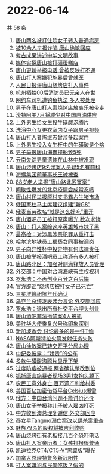 # 2022-06-14

  共 58 条

  <!-- BEGIN -->
  <!-- 最后更新时间 Tue Jun 14 2022 02:41:29 GMT+0800 (China Standard Time) -->
  1. [唐山两名被打住院女子转入普通病房](https://www.toutiao.com/amos_land_page/?category_name=topic_innerflow&event_type=hot_board&log_pb=%7B%22category_name%22%3A%22topic_innerflow%22%2C%22cluster_type%22%3A%222%22%2C%22enter_from%22%3A%22click_category%22%2C%22entrance_hotspot%22%3A%22outside%22%2C%22event_type%22%3A%22hot_board%22%2C%22hot_board_cluster_id%22%3A%227108042722950250530%22%2C%22hot_board_impr_id%22%3A%22202206140008330101310570921F62DA0C%22%2C%22jump_page%22%3A%22hot_board_page%22%2C%22location%22%3A%22news_hot_card%22%2C%22page_location%22%3A%22hot_board_page%22%2C%22rank%22%3A%222%22%2C%22source%22%3A%22trending_tab%22%2C%22style_id%22%3A%2240132%22%2C%22title%22%3A%22%E5%94%90%E5%B1%B1%E4%B8%A4%E5%90%8D%E8%A2%AB%E6%89%93%E4%BD%8F%E9%99%A2%E5%A5%B3%E5%AD%90%E8%BD%AC%E5%85%A5%E6%99%AE%E9%80%9A%E7%97%85%E6%88%BF%22%7D&rank=2&style_id=40132&topic_id=7108042722950250530)
1. [被10余人举报诈骗 唐山徐敏回应](https://www.toutiao.com/amos_land_page/?category_name=topic_innerflow&event_type=hot_board&log_pb=%7B%22category_name%22%3A%22topic_innerflow%22%2C%22cluster_type%22%3A%221%22%2C%22enter_from%22%3A%22click_category%22%2C%22entrance_hotspot%22%3A%22outside%22%2C%22event_type%22%3A%22hot_board%22%2C%22hot_board_cluster_id%22%3A%227106718678053424676%22%2C%22hot_board_impr_id%22%3A%22202206140008330101310570921F62DA0C%22%2C%22jump_page%22%3A%22hot_board_page%22%2C%22location%22%3A%22news_hot_card%22%2C%22page_location%22%3A%22hot_board_page%22%2C%22rank%22%3A%224%22%2C%22source%22%3A%22trending_tab%22%2C%22style_id%22%3A%2240132%22%2C%22title%22%3A%22%E8%A2%AB10%E4%BD%99%E4%BA%BA%E4%B8%BE%E6%8A%A5%E8%AF%88%E9%AA%97+%E5%94%90%E5%B1%B1%E5%BE%90%E6%95%8F%E5%9B%9E%E5%BA%94%22%7D&rank=4&style_id=40132&topic_id=7106718678053424676)
1. [考古成果讲述中华文明故事](https://www.toutiao.com/amos_land_page/?category_name=topic_innerflow&event_type=hot_board&log_pb=%7B%22category_name%22%3A%22topic_innerflow%22%2C%22cluster_type%22%3A%222%22%2C%22enter_from%22%3A%22click_category%22%2C%22entrance_hotspot%22%3A%22outside%22%2C%22event_type%22%3A%22hot_board%22%2C%22hot_board_cluster_id%22%3A%227107991813549457419%22%2C%22hot_board_impr_id%22%3A%22202206140008330101310570921F62DA0C%22%2C%22jump_page%22%3A%22hot_board_page%22%2C%22location%22%3A%22news_hot_card%22%2C%22page_location%22%3A%22hot_board_page%22%2C%22rank%22%3A%223%22%2C%22source%22%3A%22trending_tab%22%2C%22style_id%22%3A%2240132%22%2C%22title%22%3A%22%E8%80%83%E5%8F%A4%E6%88%90%E6%9E%9C%E8%AE%B2%E8%BF%B0%E4%B8%AD%E5%8D%8E%E6%96%87%E6%98%8E%E6%95%85%E4%BA%8B%22%7D&rank=3&style_id=40132&topic_id=7107991813549457419)
1. [媒体实探唐山被打砸蛋糕店](https://www.toutiao.com/amos_land_page/?category_name=topic_innerflow&event_type=hot_board&log_pb=%7B%22category_name%22%3A%22topic_innerflow%22%2C%22cluster_type%22%3A%222%22%2C%22enter_from%22%3A%22click_category%22%2C%22entrance_hotspot%22%3A%22outside%22%2C%22event_type%22%3A%22hot_board%22%2C%22hot_board_cluster_id%22%3A%227108496624493527081%22%2C%22hot_board_impr_id%22%3A%22202206140008330101310570921F62DA0C%22%2C%22jump_page%22%3A%22hot_board_page%22%2C%22location%22%3A%22news_hot_card%22%2C%22page_location%22%3A%22hot_board_page%22%2C%22rank%22%3A%228%22%2C%22source%22%3A%22trending_tab%22%2C%22style_id%22%3A%2240132%22%2C%22title%22%3A%22%E5%AA%92%E4%BD%93%E5%AE%9E%E6%8E%A2%E5%94%90%E5%B1%B1%E8%A2%AB%E6%89%93%E7%A0%B8%E8%9B%8B%E7%B3%95%E5%BA%97%22%7D&rank=8&style_id=40132&topic_id=7108496624493527081)
1. [唐山更新举报电话 曾被反映打不通](https://www.toutiao.com/amos_land_page/?category_name=topic_innerflow&event_type=hot_board&log_pb=%7B%22category_name%22%3A%22topic_innerflow%22%2C%22cluster_type%22%3A%225%22%2C%22enter_from%22%3A%22click_category%22%2C%22entrance_hotspot%22%3A%22outside%22%2C%22event_type%22%3A%22hot_board%22%2C%22hot_board_cluster_id%22%3A%227108697608587054604%22%2C%22hot_board_impr_id%22%3A%22202206140008330101310570921F62DA0C%22%2C%22jump_page%22%3A%22hot_board_page%22%2C%22location%22%3A%22news_hot_card%22%2C%22page_location%22%3A%22hot_board_page%22%2C%22rank%22%3A%221%22%2C%22source%22%3A%22trending_tab%22%2C%22style_id%22%3A%2240132%22%2C%22title%22%3A%22%E5%94%90%E5%B1%B1%E6%9B%B4%E6%96%B0%E4%B8%BE%E6%8A%A5%E7%94%B5%E8%AF%9D+%E6%9B%BE%E8%A2%AB%E5%8F%8D%E6%98%A0%E6%89%93%E4%B8%8D%E9%80%9A%22%7D&rank=1&style_id=40132&topic_id=7108697608587054604)
1. [唐山打人案嫌犯施暴后曾就医](https://www.toutiao.com/amos_land_page/?category_name=topic_innerflow&event_type=hot_board&log_pb=%7B%22category_name%22%3A%22topic_innerflow%22%2C%22cluster_type%22%3A%222%22%2C%22enter_from%22%3A%22click_category%22%2C%22entrance_hotspot%22%3A%22outside%22%2C%22event_type%22%3A%22hot_board%22%2C%22hot_board_cluster_id%22%3A%227108730104418664456%22%2C%22hot_board_impr_id%22%3A%22202206140008330101310570921F62DA0C%22%2C%22jump_page%22%3A%22hot_board_page%22%2C%22location%22%3A%22news_hot_card%22%2C%22page_location%22%3A%22hot_board_page%22%2C%22rank%22%3A%226%22%2C%22source%22%3A%22trending_tab%22%2C%22style_id%22%3A%2240132%22%2C%22title%22%3A%22%E5%94%90%E5%B1%B1%E6%89%93%E4%BA%BA%E6%A1%88%E5%AB%8C%E7%8A%AF%E6%96%BD%E6%9A%B4%E5%90%8E%E6%9B%BE%E5%B0%B1%E5%8C%BB%22%7D&rank=6&style_id=40132&topic_id=7108730104418664456)
1. [人民日报评唐山烧烤店打人事件](https://www.toutiao.com/amos_land_page/?category_name=topic_innerflow&event_type=hot_board&log_pb=%7B%22category_name%22%3A%22topic_innerflow%22%2C%22cluster_type%22%3A%229%22%2C%22enter_from%22%3A%22click_category%22%2C%22entrance_hotspot%22%3A%22outside%22%2C%22event_type%22%3A%22hot_board%22%2C%22hot_board_cluster_id%22%3A%227108498086380437507%22%2C%22hot_board_impr_id%22%3A%22202206140008330101310570921F62DA0C%22%2C%22jump_page%22%3A%22hot_board_page%22%2C%22location%22%3A%22news_hot_card%22%2C%22page_location%22%3A%22hot_board_page%22%2C%22rank%22%3A%2232%22%2C%22source%22%3A%22trending_tab%22%2C%22style_id%22%3A%2240132%22%2C%22title%22%3A%22%E4%BA%BA%E6%B0%91%E6%97%A5%E6%8A%A5%E8%AF%84%E5%94%90%E5%B1%B1%E7%83%A7%E7%83%A4%E5%BA%97%E6%89%93%E4%BA%BA%E4%BA%8B%E4%BB%B6%22%7D&rank=32&style_id=40132&topic_id=7108498086380437507)
1. [杭州牺牲00后消防员已无亲人在世](https://www.toutiao.com/amos_land_page/?category_name=topic_innerflow&event_type=hot_board&log_pb=%7B%22category_name%22%3A%22topic_innerflow%22%2C%22cluster_type%22%3A%221%22%2C%22enter_from%22%3A%22click_category%22%2C%22entrance_hotspot%22%3A%22outside%22%2C%22event_type%22%3A%22hot_board%22%2C%22hot_board_cluster_id%22%3A%227108515216828137476%22%2C%22hot_board_impr_id%22%3A%22202206140008330101310570921F62DA0C%22%2C%22jump_page%22%3A%22hot_board_page%22%2C%22location%22%3A%22news_hot_card%22%2C%22page_location%22%3A%22hot_board_page%22%2C%22rank%22%3A%229%22%2C%22source%22%3A%22trending_tab%22%2C%22style_id%22%3A%2240132%22%2C%22title%22%3A%22%E6%9D%AD%E5%B7%9E%E7%89%BA%E7%89%B200%E5%90%8E%E6%B6%88%E9%98%B2%E5%91%98%E5%B7%B2%E6%97%A0%E4%BA%B2%E4%BA%BA%E5%9C%A8%E4%B8%96%22%7D&rank=9&style_id=40132&topic_id=7108515216828137476)
1. [网约车司机遭钓鱼执法 多人被处理](https://www.toutiao.com/amos_land_page/?category_name=topic_innerflow&event_type=hot_board&log_pb=%7B%22category_name%22%3A%22topic_innerflow%22%2C%22cluster_type%22%3A%225%22%2C%22enter_from%22%3A%22click_category%22%2C%22entrance_hotspot%22%3A%22outside%22%2C%22event_type%22%3A%22hot_board%22%2C%22hot_board_cluster_id%22%3A%227108656001808600614%22%2C%22hot_board_impr_id%22%3A%22202206140008330101310570921F62DA0C%22%2C%22jump_page%22%3A%22hot_board_page%22%2C%22location%22%3A%22news_hot_card%22%2C%22page_location%22%3A%22hot_board_page%22%2C%22rank%22%3A%227%22%2C%22source%22%3A%22trending_tab%22%2C%22style_id%22%3A%2240132%22%2C%22title%22%3A%22%E7%BD%91%E7%BA%A6%E8%BD%A6%E5%8F%B8%E6%9C%BA%E9%81%AD%E9%92%93%E9%B1%BC%E6%89%A7%E6%B3%95+%E5%A4%9A%E4%BA%BA%E8%A2%AB%E5%A4%84%E7%90%86%22%7D&rank=7&style_id=40132&topic_id=7108656001808600614)
1. [男子在唐山打人案烧烤店放哀乐被带走](https://www.toutiao.com/amos_land_page/?category_name=topic_innerflow&event_type=hot_board&log_pb=%7B%22category_name%22%3A%22topic_innerflow%22%2C%22cluster_type%22%3A%222%22%2C%22enter_from%22%3A%22click_category%22%2C%22entrance_hotspot%22%3A%22outside%22%2C%22event_type%22%3A%22hot_board%22%2C%22hot_board_cluster_id%22%3A%227107642474973102117%22%2C%22hot_board_impr_id%22%3A%22202206140008330101310570921F62DA0C%22%2C%22jump_page%22%3A%22hot_board_page%22%2C%22location%22%3A%22news_hot_card%22%2C%22page_location%22%3A%22hot_board_page%22%2C%22rank%22%3A%2246%22%2C%22source%22%3A%22trending_tab%22%2C%22style_id%22%3A%2240132%22%2C%22title%22%3A%22%E7%94%B7%E5%AD%90%E5%9C%A8%E5%94%90%E5%B1%B1%E6%89%93%E4%BA%BA%E6%A1%88%E7%83%A7%E7%83%A4%E5%BA%97%E6%94%BE%E5%93%80%E4%B9%90%E8%A2%AB%E5%B8%A6%E8%B5%B0%22%7D&rank=46&style_id=40132&topic_id=7107642474973102117)
1. [沙特阿美7月将减少对中国原油供应](https://www.toutiao.com/amos_land_page/?category_name=topic_innerflow&event_type=hot_board&log_pb=%7B%22category_name%22%3A%22topic_innerflow%22%2C%22cluster_type%22%3A%223%22%2C%22enter_from%22%3A%22click_category%22%2C%22entrance_hotspot%22%3A%22outside%22%2C%22event_type%22%3A%22hot_board%22%2C%22hot_board_cluster_id%22%3A%227108217741592494120%22%2C%22hot_board_impr_id%22%3A%22202206140008330101310570921F62DA0C%22%2C%22jump_page%22%3A%22hot_board_page%22%2C%22location%22%3A%22news_hot_card%22%2C%22page_location%22%3A%22hot_board_page%22%2C%22rank%22%3A%2212%22%2C%22source%22%3A%22trending_tab%22%2C%22style_id%22%3A%2240132%22%2C%22title%22%3A%22%E6%B2%99%E7%89%B9%E9%98%BF%E7%BE%8E7%E6%9C%88%E5%B0%86%E5%87%8F%E5%B0%91%E5%AF%B9%E4%B8%AD%E5%9B%BD%E5%8E%9F%E6%B2%B9%E4%BE%9B%E5%BA%94%22%7D&rank=12&style_id=40132&topic_id=7108217741592494120)
1. [上外男生给女生投牛磺酸泡腾片](https://www.toutiao.com/amos_land_page/?category_name=topic_innerflow&event_type=hot_board&log_pb=%7B%22category_name%22%3A%22topic_innerflow%22%2C%22cluster_type%22%3A%222%22%2C%22enter_from%22%3A%22click_category%22%2C%22entrance_hotspot%22%3A%22outside%22%2C%22event_type%22%3A%22hot_board%22%2C%22hot_board_cluster_id%22%3A%227108380070561087488%22%2C%22hot_board_impr_id%22%3A%22202206140008330101310570921F62DA0C%22%2C%22jump_page%22%3A%22hot_board_page%22%2C%22location%22%3A%22news_hot_card%22%2C%22page_location%22%3A%22hot_board_page%22%2C%22rank%22%3A%225%22%2C%22source%22%3A%22trending_tab%22%2C%22style_id%22%3A%2240132%22%2C%22title%22%3A%22%E4%B8%8A%E5%A4%96%E7%94%B7%E7%94%9F%E7%BB%99%E5%A5%B3%E7%94%9F%E6%8A%95%E7%89%9B%E7%A3%BA%E9%85%B8%E6%B3%A1%E8%85%BE%E7%89%87%22%7D&rank=5&style_id=40132&topic_id=7108380070561087488)
1. [洗浴中心女更衣室内女子跟男子视频](https://www.toutiao.com/amos_land_page/?category_name=topic_innerflow&event_type=hot_board&log_pb=%7B%22category_name%22%3A%22topic_innerflow%22%2C%22cluster_type%22%3A%220%22%2C%22enter_from%22%3A%22click_category%22%2C%22entrance_hotspot%22%3A%22outside%22%2C%22event_type%22%3A%22hot_board%22%2C%22hot_board_cluster_id%22%3A%227108577436626845700%22%2C%22hot_board_impr_id%22%3A%22202206140008330101310570921F62DA0C%22%2C%22jump_page%22%3A%22hot_board_page%22%2C%22location%22%3A%22news_hot_card%22%2C%22page_location%22%3A%22hot_board_page%22%2C%22rank%22%3A%2219%22%2C%22source%22%3A%22trending_tab%22%2C%22style_id%22%3A%2240132%22%2C%22title%22%3A%22%E6%B4%97%E6%B5%B4%E4%B8%AD%E5%BF%83%E5%A5%B3%E6%9B%B4%E8%A1%A3%E5%AE%A4%E5%86%85%E5%A5%B3%E5%AD%90%E8%B7%9F%E7%94%B7%E5%AD%90%E8%A7%86%E9%A2%91%22%7D&rank=19&style_id=40132&topic_id=7108577436626845700)
1. [唐山打人者陈继志曾涉多起案件](https://www.toutiao.com/amos_land_page/?category_name=topic_innerflow&event_type=hot_board&log_pb=%7B%22category_name%22%3A%22topic_innerflow%22%2C%22cluster_type%22%3A%222%22%2C%22enter_from%22%3A%22click_category%22%2C%22entrance_hotspot%22%3A%22outside%22%2C%22event_type%22%3A%22hot_board%22%2C%22hot_board_cluster_id%22%3A%227108590250179428356%22%2C%22hot_board_impr_id%22%3A%22202206140008330101310570921F62DA0C%22%2C%22jump_page%22%3A%22hot_board_page%22%2C%22location%22%3A%22news_hot_card%22%2C%22page_location%22%3A%22hot_board_page%22%2C%22rank%22%3A%2214%22%2C%22source%22%3A%22trending_tab%22%2C%22style_id%22%3A%2240132%22%2C%22title%22%3A%22%E5%94%90%E5%B1%B1%E6%89%93%E4%BA%BA%E8%80%85%E9%99%88%E7%BB%A7%E5%BF%97%E6%9B%BE%E6%B6%89%E5%A4%9A%E8%B5%B7%E6%A1%88%E4%BB%B6%22%7D&rank=14&style_id=40132&topic_id=7108590250179428356)
1. [上外男生投入女生杯中的牛磺酸是个啥](https://www.toutiao.com/amos_land_page/?category_name=topic_innerflow&event_type=hot_board&log_pb=%7B%22category_name%22%3A%22topic_innerflow%22%2C%22cluster_type%22%3A%221%22%2C%22enter_from%22%3A%22click_category%22%2C%22entrance_hotspot%22%3A%22outside%22%2C%22event_type%22%3A%22hot_board%22%2C%22hot_board_cluster_id%22%3A%227108529427830538279%22%2C%22hot_board_impr_id%22%3A%22202206140008330101310570921F62DA0C%22%2C%22jump_page%22%3A%22hot_board_page%22%2C%22location%22%3A%22news_hot_card%22%2C%22page_location%22%3A%22hot_board_page%22%2C%22rank%22%3A%2213%22%2C%22source%22%3A%22trending_tab%22%2C%22style_id%22%3A%2240132%22%2C%22title%22%3A%22%E4%B8%8A%E5%A4%96%E7%94%B7%E7%94%9F%E6%8A%95%E5%85%A5%E5%A5%B3%E7%94%9F%E6%9D%AF%E4%B8%AD%E7%9A%84%E7%89%9B%E7%A3%BA%E9%85%B8%E6%98%AF%E4%B8%AA%E5%95%A5%22%7D&rank=13&style_id=40132&topic_id=7108529427830538279)
1. [男子举报唐山海霸撞船致5死](https://www.toutiao.com/amos_land_page/?category_name=topic_innerflow&event_type=hot_board&log_pb=%7B%22category_name%22%3A%22topic_innerflow%22%2C%22cluster_type%22%3A%225%22%2C%22enter_from%22%3A%22click_category%22%2C%22entrance_hotspot%22%3A%22outside%22%2C%22event_type%22%3A%22hot_board%22%2C%22hot_board_cluster_id%22%3A%227108702098140696094%22%2C%22hot_board_impr_id%22%3A%22202206140008330101310570921F62DA0C%22%2C%22jump_page%22%3A%22hot_board_page%22%2C%22location%22%3A%22news_hot_card%22%2C%22page_location%22%3A%22hot_board_page%22%2C%22rank%22%3A%2216%22%2C%22source%22%3A%22trending_tab%22%2C%22style_id%22%3A%2240132%22%2C%22title%22%3A%22%E7%94%B7%E5%AD%90%E4%B8%BE%E6%8A%A5%E5%94%90%E5%B1%B1%E6%B5%B7%E9%9C%B8%E6%92%9E%E8%88%B9%E8%87%B45%E6%AD%BB%22%7D&rank=16&style_id=40132&topic_id=7108702098140696094)
1. [云南失踪男童遗体在山林中被发现](https://www.toutiao.com/amos_land_page/?category_name=topic_innerflow&event_type=hot_board&log_pb=%7B%22category_name%22%3A%22topic_innerflow%22%2C%22cluster_type%22%3A%225%22%2C%22enter_from%22%3A%22click_category%22%2C%22entrance_hotspot%22%3A%22outside%22%2C%22event_type%22%3A%22hot_board%22%2C%22hot_board_cluster_id%22%3A%227108631470536658439%22%2C%22hot_board_impr_id%22%3A%22202206140008330101310570921F62DA0C%22%2C%22jump_page%22%3A%22hot_board_page%22%2C%22location%22%3A%22news_hot_card%22%2C%22page_location%22%3A%22hot_board_page%22%2C%22rank%22%3A%2211%22%2C%22source%22%3A%22trending_tab%22%2C%22style_id%22%3A%2240132%22%2C%22title%22%3A%22%E4%BA%91%E5%8D%97%E5%A4%B1%E8%B8%AA%E7%94%B7%E7%AB%A5%E9%81%97%E4%BD%93%E5%9C%A8%E5%B1%B1%E6%9E%97%E4%B8%AD%E8%A2%AB%E5%8F%91%E7%8E%B0%22%7D&rank=11&style_id=40132&topic_id=7108631470536658439)
1. [唐山烧烤店9名涉案人员疑5名有前科](https://www.toutiao.com/amos_land_page/?category_name=topic_innerflow&event_type=hot_board&log_pb=%7B%22category_name%22%3A%22topic_innerflow%22%2C%22cluster_type%22%3A%229%22%2C%22enter_from%22%3A%22click_category%22%2C%22entrance_hotspot%22%3A%22outside%22%2C%22event_type%22%3A%22hot_board%22%2C%22hot_board_cluster_id%22%3A%227107939138900328480%22%2C%22hot_board_impr_id%22%3A%2220220614005022010150107212118CFFED%22%2C%22jump_page%22%3A%22hot_board_page%22%2C%22location%22%3A%22news_hot_card%22%2C%22page_location%22%3A%22hot_board_page%22%2C%22rank%22%3A%2222%22%2C%22source%22%3A%22trending_tab%22%2C%22style_id%22%3A%2240132%22%2C%22title%22%3A%22%E5%94%90%E5%B1%B1%E7%83%A7%E7%83%A4%E5%BA%979%E5%90%8D%E6%B6%89%E6%A1%88%E4%BA%BA%E5%91%98%E7%96%915%E5%90%8D%E6%9C%89%E5%89%8D%E7%A7%91%22%7D&rank=22&style_id=40132&topic_id=7107939138900328480)
1. [海螺集团前董事长王诚被查](https://www.toutiao.com/amos_land_page/?category_name=topic_innerflow&event_type=hot_board&log_pb=%7B%22category_name%22%3A%22topic_innerflow%22%2C%22cluster_type%22%3A%226%22%2C%22enter_from%22%3A%22click_category%22%2C%22entrance_hotspot%22%3A%22outside%22%2C%22event_type%22%3A%22hot_board%22%2C%22hot_board_cluster_id%22%3A%227108630876371550220%22%2C%22hot_board_impr_id%22%3A%22202206140008330101310570921F62DA0C%22%2C%22jump_page%22%3A%22hot_board_page%22%2C%22location%22%3A%22news_hot_card%22%2C%22page_location%22%3A%22hot_board_page%22%2C%22rank%22%3A%2217%22%2C%22source%22%3A%22trending_tab%22%2C%22style_id%22%3A%2240132%22%2C%22title%22%3A%22%E6%B5%B7%E8%9E%BA%E9%9B%86%E5%9B%A2%E5%89%8D%E8%91%A3%E4%BA%8B%E9%95%BF%E7%8E%8B%E8%AF%9A%E8%A2%AB%E6%9F%A5%22%7D&rank=17&style_id=40132&topic_id=7108630876371550220)
1. [88岁老人举报“唐山路北区冤案”](https://www.toutiao.com/amos_land_page/?category_name=topic_innerflow&event_type=hot_board&log_pb=%7B%22category_name%22%3A%22topic_innerflow%22%2C%22cluster_type%22%3A%220%22%2C%22enter_from%22%3A%22click_category%22%2C%22entrance_hotspot%22%3A%22outside%22%2C%22event_type%22%3A%22hot_board%22%2C%22hot_board_cluster_id%22%3A%227108336611938533380%22%2C%22hot_board_impr_id%22%3A%22202206140008330101310570921F62DA0C%22%2C%22jump_page%22%3A%22hot_board_page%22%2C%22location%22%3A%22news_hot_card%22%2C%22page_location%22%3A%22hot_board_page%22%2C%22rank%22%3A%2224%22%2C%22source%22%3A%22trending_tab%22%2C%22style_id%22%3A%2240132%22%2C%22title%22%3A%2288%E5%B2%81%E8%80%81%E4%BA%BA%E4%B8%BE%E6%8A%A5%E2%80%9C%E5%94%90%E5%B1%B1%E8%B7%AF%E5%8C%97%E5%8C%BA%E5%86%A4%E6%A1%88%E2%80%9D%22%7D&rank=24&style_id=40132&topic_id=7108336611938533380)
1. [间歇性爆发的北京疫情会成常态吗](https://www.toutiao.com/amos_land_page/?category_name=topic_innerflow&event_type=hot_board&log_pb=%7B%22category_name%22%3A%22topic_innerflow%22%2C%22cluster_type%22%3A%221%22%2C%22enter_from%22%3A%22click_category%22%2C%22entrance_hotspot%22%3A%22outside%22%2C%22event_type%22%3A%22hot_board%22%2C%22hot_board_cluster_id%22%3A%227107902773370290214%22%2C%22hot_board_impr_id%22%3A%22202206140008330101310570921F62DA0C%22%2C%22jump_page%22%3A%22hot_board_page%22%2C%22location%22%3A%22news_hot_card%22%2C%22page_location%22%3A%22hot_board_page%22%2C%22rank%22%3A%2220%22%2C%22source%22%3A%22trending_tab%22%2C%22style_id%22%3A%2240132%22%2C%22title%22%3A%22%E9%97%B4%E6%AD%87%E6%80%A7%E7%88%86%E5%8F%91%E7%9A%84%E5%8C%97%E4%BA%AC%E7%96%AB%E6%83%85%E4%BC%9A%E6%88%90%E5%B8%B8%E6%80%81%E5%90%97%22%7D&rank=20&style_id=40132&topic_id=7107902773370290214)
1. [唐山村民举报原村支书霸占生猪市场](https://www.toutiao.com/amos_land_page/?category_name=topic_innerflow&event_type=hot_board&log_pb=%7B%22category_name%22%3A%22topic_innerflow%22%2C%22cluster_type%22%3A%221%22%2C%22enter_from%22%3A%22click_category%22%2C%22entrance_hotspot%22%3A%22outside%22%2C%22event_type%22%3A%22hot_board%22%2C%22hot_board_cluster_id%22%3A%227106734722696400392%22%2C%22hot_board_impr_id%22%3A%22202206140008330101310570921F62DA0C%22%2C%22jump_page%22%3A%22hot_board_page%22%2C%22location%22%3A%22news_hot_card%22%2C%22page_location%22%3A%22hot_board_page%22%2C%22rank%22%3A%2222%22%2C%22source%22%3A%22trending_tab%22%2C%22style_id%22%3A%2240132%22%2C%22title%22%3A%22%E5%94%90%E5%B1%B1%E6%9D%91%E6%B0%91%E4%B8%BE%E6%8A%A5%E5%8E%9F%E6%9D%91%E6%94%AF%E4%B9%A6%E9%9C%B8%E5%8D%A0%E7%94%9F%E7%8C%AA%E5%B8%82%E5%9C%BA%22%7D&rank=22&style_id=40132&topic_id=7106734722696400392)
1. [俄国家杜马主席建议组建“新G8”](https://www.toutiao.com/amos_land_page/?category_name=topic_innerflow&event_type=hot_board&log_pb=%7B%22category_name%22%3A%22topic_innerflow%22%2C%22cluster_type%22%3A%228%22%2C%22enter_from%22%3A%22click_category%22%2C%22entrance_hotspot%22%3A%22outside%22%2C%22event_type%22%3A%22hot_board%22%2C%22hot_board_cluster_id%22%3A%227107950714487308303%22%2C%22hot_board_impr_id%22%3A%22202206140008330101310570921F62DA0C%22%2C%22jump_page%22%3A%22hot_board_page%22%2C%22location%22%3A%22news_hot_card%22%2C%22page_location%22%3A%22hot_board_page%22%2C%22rank%22%3A%2221%22%2C%22source%22%3A%22trending_tab%22%2C%22style_id%22%3A%2240132%22%2C%22title%22%3A%22%E4%BF%84%E5%9B%BD%E5%AE%B6%E6%9D%9C%E9%A9%AC%E4%B8%BB%E5%B8%AD%E5%BB%BA%E8%AE%AE%E7%BB%84%E5%BB%BA%E2%80%9C%E6%96%B0G8%E2%80%9D%22%7D&rank=21&style_id=40132&topic_id=7107950714487308303)
1. [俄麦当劳改名“就是这么好吃”重开](https://www.toutiao.com/amos_land_page/?category_name=topic_innerflow&event_type=hot_board&log_pb=%7B%22category_name%22%3A%22topic_innerflow%22%2C%22cluster_type%22%3A%221%22%2C%22enter_from%22%3A%22click_category%22%2C%22entrance_hotspot%22%3A%22outside%22%2C%22event_type%22%3A%22hot_board%22%2C%22hot_board_cluster_id%22%3A%227107971457665204259%22%2C%22hot_board_impr_id%22%3A%22202206140008330101310570921F62DA0C%22%2C%22jump_page%22%3A%22hot_board_page%22%2C%22location%22%3A%22news_hot_card%22%2C%22page_location%22%3A%22hot_board_page%22%2C%22rank%22%3A%2231%22%2C%22source%22%3A%22trending_tab%22%2C%22style_id%22%3A%2240132%22%2C%22title%22%3A%22%E4%BF%84%E9%BA%A6%E5%BD%93%E5%8A%B3%E6%94%B9%E5%90%8D%E2%80%9C%E5%B0%B1%E6%98%AF%E8%BF%99%E4%B9%88%E5%A5%BD%E5%90%83%E2%80%9D%E9%87%8D%E5%BC%80%22%7D&rank=31&style_id=40132&topic_id=7107971457665204259)
1. [唐山酒吧员工被打原声曝光 数次求饶](https://www.toutiao.com/amos_land_page/?category_name=topic_innerflow&event_type=hot_board&log_pb=%7B%22category_name%22%3A%22topic_innerflow%22%2C%22cluster_type%22%3A%225%22%2C%22enter_from%22%3A%22click_category%22%2C%22entrance_hotspot%22%3A%22outside%22%2C%22event_type%22%3A%22hot_board%22%2C%22hot_board_cluster_id%22%3A%227108650718478732808%22%2C%22hot_board_impr_id%22%3A%22202206140008330101310570921F62DA0C%22%2C%22jump_page%22%3A%22hot_board_page%22%2C%22location%22%3A%22news_hot_card%22%2C%22page_location%22%3A%22hot_board_page%22%2C%22rank%22%3A%2229%22%2C%22source%22%3A%22trending_tab%22%2C%22style_id%22%3A%2240132%22%2C%22title%22%3A%22%E5%94%90%E5%B1%B1%E9%85%92%E5%90%A7%E5%91%98%E5%B7%A5%E8%A2%AB%E6%89%93%E5%8E%9F%E5%A3%B0%E6%9B%9D%E5%85%89+%E6%95%B0%E6%AC%A1%E6%B1%82%E9%A5%B6%22%7D&rank=29&style_id=40132&topic_id=7108650718478732808)
1. [唐山：打人案给这座英雄城市抹了黑](https://www.toutiao.com/amos_land_page/?category_name=topic_innerflow&event_type=hot_board&log_pb=%7B%22category_name%22%3A%22topic_innerflow%22%2C%22cluster_type%22%3A%229%22%2C%22enter_from%22%3A%22click_category%22%2C%22entrance_hotspot%22%3A%22outside%22%2C%22event_type%22%3A%22hot_board%22%2C%22hot_board_cluster_id%22%3A%227108380663375462400%22%2C%22hot_board_impr_id%22%3A%22202206140008330101310570921F62DA0C%22%2C%22jump_page%22%3A%22hot_board_page%22%2C%22location%22%3A%22news_hot_card%22%2C%22page_location%22%3A%22hot_board_page%22%2C%22rank%22%3A%2238%22%2C%22source%22%3A%22trending_tab%22%2C%22style_id%22%3A%2240132%22%2C%22title%22%3A%22%E5%94%90%E5%B1%B1%EF%BC%9A%E6%89%93%E4%BA%BA%E6%A1%88%E7%BB%99%E8%BF%99%E5%BA%A7%E8%8B%B1%E9%9B%84%E5%9F%8E%E5%B8%82%E6%8A%B9%E4%BA%86%E9%BB%91%22%7D&rank=38&style_id=40132&topic_id=7108380663375462400)
1. [最高检：对涉黑涉恶犯罪从重打击](https://www.toutiao.com/amos_land_page/?category_name=topic_innerflow&event_type=hot_board&log_pb=%7B%22category_name%22%3A%22topic_innerflow%22%2C%22cluster_type%22%3A%229%22%2C%22enter_from%22%3A%22click_category%22%2C%22entrance_hotspot%22%3A%22outside%22%2C%22event_type%22%3A%22hot_board%22%2C%22hot_board_cluster_id%22%3A%227108681431081353253%22%2C%22hot_board_impr_id%22%3A%22202206140008330101310570921F62DA0C%22%2C%22jump_page%22%3A%22hot_board_page%22%2C%22location%22%3A%22news_hot_card%22%2C%22page_location%22%3A%22hot_board_page%22%2C%22rank%22%3A%2215%22%2C%22source%22%3A%22trending_tab%22%2C%22style_id%22%3A%2240132%22%2C%22title%22%3A%22%E6%9C%80%E9%AB%98%E6%A3%80%EF%BC%9A%E5%AF%B9%E6%B6%89%E9%BB%91%E6%B6%89%E6%81%B6%E7%8A%AF%E7%BD%AA%E4%BB%8E%E9%87%8D%E6%89%93%E5%87%BB%22%7D&rank=15&style_id=40132&topic_id=7108681431081353253)
1. [哈尔滨地铁员工猥亵女同事被调岗](https://www.toutiao.com/amos_land_page/?category_name=topic_innerflow&event_type=hot_board&log_pb=%7B%22category_name%22%3A%22topic_innerflow%22%2C%22cluster_type%22%3A%229%22%2C%22enter_from%22%3A%22click_category%22%2C%22entrance_hotspot%22%3A%22outside%22%2C%22event_type%22%3A%22hot_board%22%2C%22hot_board_cluster_id%22%3A%227108657137781473321%22%2C%22hot_board_impr_id%22%3A%22202206140008330101310570921F62DA0C%22%2C%22jump_page%22%3A%22hot_board_page%22%2C%22location%22%3A%22news_hot_card%22%2C%22page_location%22%3A%22hot_board_page%22%2C%22rank%22%3A%2243%22%2C%22source%22%3A%22trending_tab%22%2C%22style_id%22%3A%2240132%22%2C%22title%22%3A%22%E5%93%88%E5%B0%94%E6%BB%A8%E5%9C%B0%E9%93%81%E5%91%98%E5%B7%A5%E7%8C%A5%E4%BA%B5%E5%A5%B3%E5%90%8C%E4%BA%8B%E8%A2%AB%E8%B0%83%E5%B2%97%22%7D&rank=43&style_id=40132&topic_id=7108657137781473321)
1. [男子向异性杯中投异物有何法律责任](https://www.toutiao.com/amos_land_page/?category_name=topic_innerflow&event_type=hot_board&log_pb=%7B%22category_name%22%3A%22topic_innerflow%22%2C%22cluster_type%22%3A%221%22%2C%22enter_from%22%3A%22click_category%22%2C%22entrance_hotspot%22%3A%22outside%22%2C%22event_type%22%3A%22hot_board%22%2C%22hot_board_cluster_id%22%3A%227108387217722048546%22%2C%22hot_board_impr_id%22%3A%22202206140008330101310570921F62DA0C%22%2C%22jump_page%22%3A%22hot_board_page%22%2C%22location%22%3A%22news_hot_card%22%2C%22page_location%22%3A%22hot_board_page%22%2C%22rank%22%3A%2240%22%2C%22source%22%3A%22trending_tab%22%2C%22style_id%22%3A%2240132%22%2C%22title%22%3A%22%E7%94%B7%E5%AD%90%E5%90%91%E5%BC%82%E6%80%A7%E6%9D%AF%E4%B8%AD%E6%8A%95%E5%BC%82%E7%89%A9%E6%9C%89%E4%BD%95%E6%B3%95%E5%BE%8B%E8%B4%A3%E4%BB%BB%22%7D&rank=40&style_id=40132&topic_id=7108387217722048546)
1. [唐山被举报酒吧员工称还有多人被打](https://www.toutiao.com/amos_land_page/?category_name=topic_innerflow&event_type=hot_board&log_pb=%7B%22category_name%22%3A%22topic_innerflow%22%2C%22cluster_type%22%3A%229%22%2C%22enter_from%22%3A%22click_category%22%2C%22entrance_hotspot%22%3A%22outside%22%2C%22event_type%22%3A%22hot_board%22%2C%22hot_board_cluster_id%22%3A%227108014152165097485%22%2C%22hot_board_impr_id%22%3A%22202206140008330101310570921F62DA0C%22%2C%22jump_page%22%3A%22hot_board_page%22%2C%22location%22%3A%22news_hot_card%22%2C%22page_location%22%3A%22hot_board_page%22%2C%22rank%22%3A%2226%22%2C%22source%22%3A%22trending_tab%22%2C%22style_id%22%3A%2240132%22%2C%22title%22%3A%22%E5%94%90%E5%B1%B1%E8%A2%AB%E4%B8%BE%E6%8A%A5%E9%85%92%E5%90%A7%E5%91%98%E5%B7%A5%E7%A7%B0%E8%BF%98%E6%9C%89%E5%A4%9A%E4%BA%BA%E8%A2%AB%E6%89%93%22%7D&rank=26&style_id=40132&topic_id=7108014152165097485)
1. [唐山路北区：加强对刑满释放人员管理](https://www.toutiao.com/amos_land_page/?category_name=topic_innerflow&event_type=hot_board&log_pb=%7B%22category_name%22%3A%22topic_innerflow%22%2C%22cluster_type%22%3A%229%22%2C%22enter_from%22%3A%22click_category%22%2C%22entrance_hotspot%22%3A%22outside%22%2C%22event_type%22%3A%22hot_board%22%2C%22hot_board_cluster_id%22%3A%227108583450180845600%22%2C%22hot_board_impr_id%22%3A%22202206140008330101310570921F62DA0C%22%2C%22jump_page%22%3A%22hot_board_page%22%2C%22location%22%3A%22news_hot_card%22%2C%22page_location%22%3A%22hot_board_page%22%2C%22rank%22%3A%2227%22%2C%22source%22%3A%22trending_tab%22%2C%22style_id%22%3A%2240132%22%2C%22title%22%3A%22%E5%94%90%E5%B1%B1%E8%B7%AF%E5%8C%97%E5%8C%BA%EF%BC%9A%E5%8A%A0%E5%BC%BA%E5%AF%B9%E5%88%91%E6%BB%A1%E9%87%8A%E6%94%BE%E4%BA%BA%E5%91%98%E7%AE%A1%E7%90%86%22%7D&rank=27&style_id=40132&topic_id=7108583450180845600)
1. [外交部：中国对台湾海峡有主权权利](https://www.toutiao.com/amos_land_page/?category_name=topic_innerflow&event_type=hot_board&log_pb=%7B%22category_name%22%3A%22topic_innerflow%22%2C%22cluster_type%22%3A%226%22%2C%22enter_from%22%3A%22click_category%22%2C%22entrance_hotspot%22%3A%22outside%22%2C%22event_type%22%3A%22hot_board%22%2C%22hot_board_cluster_id%22%3A%227108562816059047944%22%2C%22hot_board_impr_id%22%3A%22202206140008330101310570921F62DA0C%22%2C%22jump_page%22%3A%22hot_board_page%22%2C%22location%22%3A%22news_hot_card%22%2C%22page_location%22%3A%22hot_board_page%22%2C%22rank%22%3A%2228%22%2C%22source%22%3A%22trending_tab%22%2C%22style_id%22%3A%2240132%22%2C%22title%22%3A%22%E5%A4%96%E4%BA%A4%E9%83%A8%EF%BC%9A%E4%B8%AD%E5%9B%BD%E5%AF%B9%E5%8F%B0%E6%B9%BE%E6%B5%B7%E5%B3%A1%E6%9C%89%E4%B8%BB%E6%9D%83%E6%9D%83%E5%88%A9%22%7D&rank=28&style_id=40132&topic_id=7108562816059047944)
1. [罗永浩：不再创业百分之百后悔](https://www.toutiao.com/amos_land_page/?category_name=topic_innerflow&event_type=hot_board&log_pb=%7B%22category_name%22%3A%22topic_innerflow%22%2C%22cluster_type%22%3A%221%22%2C%22enter_from%22%3A%22click_category%22%2C%22entrance_hotspot%22%3A%22outside%22%2C%22event_type%22%3A%22hot_board%22%2C%22hot_board_cluster_id%22%3A%227108600468426719243%22%2C%22hot_board_impr_id%22%3A%22202206140008330101310570921F62DA0C%22%2C%22jump_page%22%3A%22hot_board_page%22%2C%22location%22%3A%22news_hot_card%22%2C%22page_location%22%3A%22hot_board_page%22%2C%22rank%22%3A%2225%22%2C%22source%22%3A%22trending_tab%22%2C%22style_id%22%3A%2240132%22%2C%22title%22%3A%22%E7%BD%97%E6%B0%B8%E6%B5%A9%EF%BC%9A%E4%B8%8D%E5%86%8D%E5%88%9B%E4%B8%9A%E7%99%BE%E5%88%86%E4%B9%8B%E7%99%BE%E5%90%8E%E6%82%94%22%7D&rank=25&style_id=40132&topic_id=7108600468426719243)
1. [官方辟谣“烧烤店被打女子已死亡”](https://www.toutiao.com/amos_land_page/?category_name=topic_innerflow&event_type=hot_board&log_pb=%7B%22category_name%22%3A%22topic_innerflow%22%2C%22cluster_type%22%3A%220%22%2C%22enter_from%22%3A%22click_category%22%2C%22entrance_hotspot%22%3A%22outside%22%2C%22event_type%22%3A%22hot_board%22%2C%22hot_board_cluster_id%22%3A%227108559798609641484%22%2C%22hot_board_impr_id%22%3A%22202206140008330101310570921F62DA0C%22%2C%22jump_page%22%3A%22hot_board_page%22%2C%22location%22%3A%22news_hot_card%22%2C%22page_location%22%3A%22hot_board_page%22%2C%22rank%22%3A%2210%22%2C%22source%22%3A%22trending_tab%22%2C%22style_id%22%3A%2240132%22%2C%22title%22%3A%22%E5%AE%98%E6%96%B9%E8%BE%9F%E8%B0%A3%E2%80%9C%E7%83%A7%E7%83%A4%E5%BA%97%E8%A2%AB%E6%89%93%E5%A5%B3%E5%AD%90%E5%B7%B2%E6%AD%BB%E4%BA%A1%E2%80%9D%22%7D&rank=10&style_id=40132&topic_id=7108559798609641484)
1. [三星堆祭祀坑年代确认](https://www.toutiao.com/amos_land_page/?category_name=topic_innerflow&event_type=hot_board&log_pb=%7B%22category_name%22%3A%22topic_innerflow%22%2C%22cluster_type%22%3A%226%22%2C%22enter_from%22%3A%22click_category%22%2C%22entrance_hotspot%22%3A%22outside%22%2C%22event_type%22%3A%22hot_board%22%2C%22hot_board_cluster_id%22%3A%227108008796189900804%22%2C%22hot_board_impr_id%22%3A%22202206140008330101310570921F62DA0C%22%2C%22jump_page%22%3A%22hot_board_page%22%2C%22location%22%3A%22news_hot_card%22%2C%22page_location%22%3A%22hot_board_page%22%2C%22rank%22%3A%2236%22%2C%22source%22%3A%22trending_tab%22%2C%22style_id%22%3A%2240132%22%2C%22title%22%3A%22%E4%B8%89%E6%98%9F%E5%A0%86%E7%A5%AD%E7%A5%80%E5%9D%91%E5%B9%B4%E4%BB%A3%E7%A1%AE%E8%AE%A4%22%7D&rank=36&style_id=40132&topic_id=7108008796189900804)
1. [乌克兰总统发表涉台言论 外交部回应](https://www.toutiao.com/amos_land_page/?category_name=topic_innerflow&event_type=hot_board&log_pb=%7B%22category_name%22%3A%22topic_innerflow%22%2C%22cluster_type%22%3A%225%22%2C%22enter_from%22%3A%22click_category%22%2C%22entrance_hotspot%22%3A%22outside%22%2C%22event_type%22%3A%22hot_board%22%2C%22hot_board_cluster_id%22%3A%227108629051450854948%22%2C%22hot_board_impr_id%22%3A%22202206140008330101310570921F62DA0C%22%2C%22jump_page%22%3A%22hot_board_page%22%2C%22location%22%3A%22news_hot_card%22%2C%22page_location%22%3A%22hot_board_page%22%2C%22rank%22%3A%2223%22%2C%22source%22%3A%22trending_tab%22%2C%22style_id%22%3A%2240132%22%2C%22title%22%3A%22%E4%B9%8C%E5%85%8B%E5%85%B0%E6%80%BB%E7%BB%9F%E5%8F%91%E8%A1%A8%E6%B6%89%E5%8F%B0%E8%A8%80%E8%AE%BA+%E5%A4%96%E4%BA%A4%E9%83%A8%E5%9B%9E%E5%BA%94%22%7D&rank=23&style_id=40132&topic_id=7108629051450854948)
1. [罗永浩：退出所有社交平台埋头创业](https://www.toutiao.com/amos_land_page/?category_name=topic_innerflow&event_type=hot_board&log_pb=%7B%22category_name%22%3A%22topic_innerflow%22%2C%22cluster_type%22%3A%220%22%2C%22enter_from%22%3A%22click_category%22%2C%22entrance_hotspot%22%3A%22outside%22%2C%22event_type%22%3A%22hot_board%22%2C%22hot_board_cluster_id%22%3A%227108382518571139080%22%2C%22hot_board_impr_id%22%3A%22202206140008330101310570921F62DA0C%22%2C%22jump_page%22%3A%22hot_board_page%22%2C%22location%22%3A%22news_hot_card%22%2C%22page_location%22%3A%22hot_board_page%22%2C%22rank%22%3A%2241%22%2C%22source%22%3A%22trending_tab%22%2C%22style_id%22%3A%2240132%22%2C%22title%22%3A%22%E7%BD%97%E6%B0%B8%E6%B5%A9%EF%BC%9A%E9%80%80%E5%87%BA%E6%89%80%E6%9C%89%E7%A4%BE%E4%BA%A4%E5%B9%B3%E5%8F%B0%E5%9F%8B%E5%A4%B4%E5%88%9B%E4%B8%9A%22%7D&rank=41&style_id=40132&topic_id=7108382518571139080)
1. [唐山酒吧非法拘禁案4人被抓](https://www.toutiao.com/amos_land_page/?category_name=topic_innerflow&event_type=hot_board&log_pb=%7B%22category_name%22%3A%22topic_innerflow%22%2C%22cluster_type%22%3A%229%22%2C%22enter_from%22%3A%22click_category%22%2C%22entrance_hotspot%22%3A%22outside%22%2C%22event_type%22%3A%22hot_board%22%2C%22hot_board_cluster_id%22%3A%227108381339149140005%22%2C%22hot_board_impr_id%22%3A%22202206140008330101310570921F62DA0C%22%2C%22jump_page%22%3A%22hot_board_page%22%2C%22location%22%3A%22news_hot_card%22%2C%22page_location%22%3A%22hot_board_page%22%2C%22rank%22%3A%2230%22%2C%22source%22%3A%22trending_tab%22%2C%22style_id%22%3A%2240132%22%2C%22title%22%3A%22%E5%94%90%E5%B1%B1%E9%85%92%E5%90%A7%E9%9D%9E%E6%B3%95%E6%8B%98%E7%A6%81%E6%A1%884%E4%BA%BA%E8%A2%AB%E6%8A%93%22%7D&rank=30&style_id=40132&topic_id=7108381339149140005)
1. [美驻华大使乘复兴号称印象深刻](https://www.toutiao.com/amos_land_page/?category_name=topic_innerflow&event_type=hot_board&log_pb=%7B%22category_name%22%3A%22topic_innerflow%22%2C%22cluster_type%22%3A%224%22%2C%22enter_from%22%3A%22click_category%22%2C%22entrance_hotspot%22%3A%22outside%22%2C%22event_type%22%3A%22hot_board%22%2C%22hot_board_cluster_id%22%3A%227108573999881256999%22%2C%22hot_board_impr_id%22%3A%22202206140008330101310570921F62DA0C%22%2C%22jump_page%22%3A%22hot_board_page%22%2C%22location%22%3A%22news_hot_card%22%2C%22page_location%22%3A%22hot_board_page%22%2C%22rank%22%3A%2233%22%2C%22source%22%3A%22trending_tab%22%2C%22style_id%22%3A%2240132%22%2C%22title%22%3A%22%E7%BE%8E%E9%A9%BB%E5%8D%8E%E5%A4%A7%E4%BD%BF%E4%B9%98%E5%A4%8D%E5%85%B4%E5%8F%B7%E7%A7%B0%E5%8D%B0%E8%B1%A1%E6%B7%B1%E5%88%BB%22%7D&rank=33&style_id=40132&topic_id=7108573999881256999)
1. [新加坡香会 讨论最多的是一件T恤](https://www.toutiao.com/amos_land_page/?category_name=topic_innerflow&event_type=hot_board&log_pb=%7B%22category_name%22%3A%22topic_innerflow%22%2C%22cluster_type%22%3A%221%22%2C%22enter_from%22%3A%22click_category%22%2C%22entrance_hotspot%22%3A%22outside%22%2C%22event_type%22%3A%22hot_board%22%2C%22hot_board_cluster_id%22%3A%227108252170083893283%22%2C%22hot_board_impr_id%22%3A%22202206140008330101310570921F62DA0C%22%2C%22jump_page%22%3A%22hot_board_page%22%2C%22location%22%3A%22news_hot_card%22%2C%22page_location%22%3A%22hot_board_page%22%2C%22rank%22%3A%2235%22%2C%22source%22%3A%22trending_tab%22%2C%22style_id%22%3A%2240132%22%2C%22title%22%3A%22%E6%96%B0%E5%8A%A0%E5%9D%A1%E9%A6%99%E4%BC%9A+%E8%AE%A8%E8%AE%BA%E6%9C%80%E5%A4%9A%E7%9A%84%E6%98%AF%E4%B8%80%E4%BB%B6T%E6%81%A4%22%7D&rank=35&style_id=40132&topic_id=7108252170083893283)
1. [NASA阿斯特拉火箭发射任务失败](https://www.toutiao.com/amos_land_page/?category_name=topic_innerflow&event_type=hot_board&log_pb=%7B%22category_name%22%3A%22topic_innerflow%22%2C%22cluster_type%22%3A%220%22%2C%22enter_from%22%3A%22click_category%22%2C%22entrance_hotspot%22%3A%22outside%22%2C%22event_type%22%3A%22hot_board%22%2C%22hot_board_cluster_id%22%3A%227108282076457074688%22%2C%22hot_board_impr_id%22%3A%22202206140008330101310570921F62DA0C%22%2C%22jump_page%22%3A%22hot_board_page%22%2C%22location%22%3A%22news_hot_card%22%2C%22page_location%22%3A%22hot_board_page%22%2C%22rank%22%3A%2245%22%2C%22source%22%3A%22trending_tab%22%2C%22style_id%22%3A%2240132%22%2C%22title%22%3A%22NASA%E9%98%BF%E6%96%AF%E7%89%B9%E6%8B%89%E7%81%AB%E7%AE%AD%E5%8F%91%E5%B0%84%E4%BB%BB%E5%8A%A1%E5%A4%B1%E8%B4%A5%22%7D&rank=45&style_id=40132&topic_id=7108282076457074688)
1. [唐山徐敏案已转交开平分局办理](https://www.toutiao.com/amos_land_page/?category_name=topic_innerflow&event_type=hot_board&log_pb=%7B%22category_name%22%3A%22topic_innerflow%22%2C%22cluster_type%22%3A%220%22%2C%22enter_from%22%3A%22click_category%22%2C%22entrance_hotspot%22%3A%22outside%22%2C%22event_type%22%3A%22hot_board%22%2C%22hot_board_cluster_id%22%3A%227108622881810022438%22%2C%22hot_board_impr_id%22%3A%22202206140008330101310570921F62DA0C%22%2C%22jump_page%22%3A%22hot_board_page%22%2C%22location%22%3A%22news_hot_card%22%2C%22page_location%22%3A%22hot_board_page%22%2C%22rank%22%3A%2234%22%2C%22source%22%3A%22trending_tab%22%2C%22style_id%22%3A%2240132%22%2C%22title%22%3A%22%E5%94%90%E5%B1%B1%E5%BE%90%E6%95%8F%E6%A1%88%E5%B7%B2%E8%BD%AC%E4%BA%A4%E5%BC%80%E5%B9%B3%E5%88%86%E5%B1%80%E5%8A%9E%E7%90%86%22%7D&rank=34&style_id=40132&topic_id=7108622881810022438)
1. [中纪委披露：“娇贵”的公车](https://www.toutiao.com/amos_land_page/?category_name=topic_innerflow&event_type=hot_board&log_pb=%7B%22category_name%22%3A%22topic_innerflow%22%2C%22cluster_type%22%3A%220%22%2C%22enter_from%22%3A%22click_category%22%2C%22entrance_hotspot%22%3A%22outside%22%2C%22event_type%22%3A%22hot_board%22%2C%22hot_board_cluster_id%22%3A%227108629023579701248%22%2C%22hot_board_impr_id%22%3A%22202206140008330101310570921F62DA0C%22%2C%22jump_page%22%3A%22hot_board_page%22%2C%22location%22%3A%22news_hot_card%22%2C%22page_location%22%3A%22hot_board_page%22%2C%22rank%22%3A%2249%22%2C%22source%22%3A%22trending_tab%22%2C%22style_id%22%3A%2240132%22%2C%22title%22%3A%22%E4%B8%AD%E7%BA%AA%E5%A7%94%E6%8A%AB%E9%9C%B2%EF%BC%9A%E2%80%9C%E5%A8%87%E8%B4%B5%E2%80%9D%E7%9A%84%E5%85%AC%E8%BD%A6%22%7D&rank=49&style_id=40132&topic_id=7108629023579701248)
1. [多款牛磺酸泡腾片显示下架](https://www.toutiao.com/amos_land_page/?category_name=topic_innerflow&event_type=hot_board&log_pb=%7B%22category_name%22%3A%22topic_innerflow%22%2C%22cluster_type%22%3A%229%22%2C%22enter_from%22%3A%22click_category%22%2C%22entrance_hotspot%22%3A%22outside%22%2C%22event_type%22%3A%22hot_board%22%2C%22hot_board_cluster_id%22%3A%227108714355163824160%22%2C%22hot_board_impr_id%22%3A%22202206140138460102121920441957B618%22%2C%22jump_page%22%3A%22hot_board_page%22%2C%22location%22%3A%22news_hot_card%22%2C%22page_location%22%3A%22hot_board_page%22%2C%22rank%22%3A%2243%22%2C%22source%22%3A%22trending_tab%22%2C%22style_id%22%3A%2240132%22%2C%22title%22%3A%22%E5%A4%9A%E6%AC%BE%E7%89%9B%E7%A3%BA%E9%85%B8%E6%B3%A1%E8%85%BE%E7%89%87%E6%98%BE%E7%A4%BA%E4%B8%8B%E6%9E%B6%22%7D&rank=43&style_id=40132&topic_id=7108714355163824160)
1. [过度防疫被通报 两省确认整改到位](https://www.toutiao.com/amos_land_page/?category_name=topic_innerflow&event_type=hot_board&log_pb=%7B%22category_name%22%3A%22topic_innerflow%22%2C%22cluster_type%22%3A%228%22%2C%22enter_from%22%3A%22click_category%22%2C%22entrance_hotspot%22%3A%22outside%22%2C%22event_type%22%3A%22hot_board%22%2C%22hot_board_cluster_id%22%3A%227108643731967836198%22%2C%22hot_board_impr_id%22%3A%22202206140008330101310570921F62DA0C%22%2C%22jump_page%22%3A%22hot_board_page%22%2C%22location%22%3A%22news_hot_card%22%2C%22page_location%22%3A%22hot_board_page%22%2C%22rank%22%3A%2244%22%2C%22source%22%3A%22trending_tab%22%2C%22style_id%22%3A%2240132%22%2C%22title%22%3A%22%E8%BF%87%E5%BA%A6%E9%98%B2%E7%96%AB%E8%A2%AB%E9%80%9A%E6%8A%A5+%E4%B8%A4%E7%9C%81%E7%A1%AE%E8%AE%A4%E6%95%B4%E6%94%B9%E5%88%B0%E4%BD%8D%22%7D&rank=44&style_id=40132&topic_id=7108643731967836198)
1. [抓捕唐山施暴者现场3男1女抱头蹲下](https://www.toutiao.com/amos_land_page/?category_name=topic_innerflow&event_type=hot_board&log_pb=%7B%22category_name%22%3A%22topic_innerflow%22%2C%22cluster_type%22%3A%229%22%2C%22enter_from%22%3A%22click_category%22%2C%22entrance_hotspot%22%3A%22outside%22%2C%22event_type%22%3A%22hot_board%22%2C%22hot_board_cluster_id%22%3A%227107622249930162209%22%2C%22hot_board_impr_id%22%3A%22202206140008330101310570921F62DA0C%22%2C%22jump_page%22%3A%22hot_board_page%22%2C%22location%22%3A%22news_hot_card%22%2C%22page_location%22%3A%22hot_board_page%22%2C%22rank%22%3A%2218%22%2C%22source%22%3A%22trending_tab%22%2C%22style_id%22%3A%2240132%22%2C%22title%22%3A%22%E6%8A%93%E6%8D%95%E5%94%90%E5%B1%B1%E6%96%BD%E6%9A%B4%E8%80%85%E7%8E%B0%E5%9C%BA3%E7%94%B71%E5%A5%B3%E6%8A%B1%E5%A4%B4%E8%B9%B2%E4%B8%8B%22%7D&rank=18&style_id=40132&topic_id=7107622249930162209)
1. [农民工意外身亡 百万遗产判给村委](https://www.toutiao.com/amos_land_page/?category_name=topic_innerflow&event_type=hot_board&log_pb=%7B%22category_name%22%3A%22topic_innerflow%22%2C%22cluster_type%22%3A%221%22%2C%22enter_from%22%3A%22click_category%22%2C%22entrance_hotspot%22%3A%22outside%22%2C%22event_type%22%3A%22hot_board%22%2C%22hot_board_cluster_id%22%3A%227108278444214976546%22%2C%22hot_board_impr_id%22%3A%22202206140008330101310570921F62DA0C%22%2C%22jump_page%22%3A%22hot_board_page%22%2C%22location%22%3A%22news_hot_card%22%2C%22page_location%22%3A%22hot_board_page%22%2C%22rank%22%3A%2247%22%2C%22source%22%3A%22trending_tab%22%2C%22style_id%22%3A%2240132%22%2C%22title%22%3A%22%E5%86%9C%E6%B0%91%E5%B7%A5%E6%84%8F%E5%A4%96%E8%BA%AB%E4%BA%A1+%E7%99%BE%E4%B8%87%E9%81%97%E4%BA%A7%E5%88%A4%E7%BB%99%E6%9D%91%E5%A7%94%22%7D&rank=47&style_id=40132&topic_id=7108278444214976546)
1. [美国百亿加密借贷平台Celsius爆雷](https://www.toutiao.com/amos_land_page/?category_name=topic_innerflow&event_type=hot_board&log_pb=%7B%22category_name%22%3A%22topic_innerflow%22%2C%22cluster_type%22%3A%226%22%2C%22enter_from%22%3A%22click_category%22%2C%22entrance_hotspot%22%3A%22outside%22%2C%22event_type%22%3A%22hot_board%22%2C%22hot_board_cluster_id%22%3A%227108550200511168544%22%2C%22hot_board_impr_id%22%3A%22202206140241280101350531042772276C%22%2C%22jump_page%22%3A%22hot_board_page%22%2C%22location%22%3A%22news_hot_card%22%2C%22page_location%22%3A%22hot_board_page%22%2C%22rank%22%3A%2248%22%2C%22source%22%3A%22trending_tab%22%2C%22style_id%22%3A%2240132%22%2C%22title%22%3A%22%E7%BE%8E%E5%9B%BD%E7%99%BE%E4%BA%BF%E5%8A%A0%E5%AF%86%E5%80%9F%E8%B4%B7%E5%B9%B3%E5%8F%B0Celsius%E7%88%86%E9%9B%B7%22%7D&rank=48&style_id=40132&topic_id=7108550200511168544)
1. [俄方：中国台湾问题不能讨价还价](https://www.toutiao.com/amos_land_page/?category_name=topic_innerflow&event_type=hot_board&log_pb=%7B%22category_name%22%3A%22topic_innerflow%22%2C%22cluster_type%22%3A%220%22%2C%22enter_from%22%3A%22click_category%22%2C%22entrance_hotspot%22%3A%22outside%22%2C%22event_type%22%3A%22hot_board%22%2C%22hot_board_cluster_id%22%3A%227108543918572863496%22%2C%22hot_board_impr_id%22%3A%22202206140008330101310570921F62DA0C%22%2C%22jump_page%22%3A%22hot_board_page%22%2C%22location%22%3A%22news_hot_card%22%2C%22page_location%22%3A%22hot_board_page%22%2C%22rank%22%3A%2239%22%2C%22source%22%3A%22trending_tab%22%2C%22style_id%22%3A%2240132%22%2C%22title%22%3A%22%E4%BF%84%E6%96%B9%EF%BC%9A%E4%B8%AD%E5%9B%BD%E5%8F%B0%E6%B9%BE%E9%97%AE%E9%A2%98%E4%B8%8D%E8%83%BD%E8%AE%A8%E4%BB%B7%E8%BF%98%E4%BB%B7%22%7D&rank=39&style_id=40132&topic_id=7108543918572863496)
1. [唐山女子举报称儿子被人雇凶打死](https://www.toutiao.com/amos_land_page/?category_name=topic_innerflow&event_type=hot_board&log_pb=%7B%22category_name%22%3A%22topic_innerflow%22%2C%22cluster_type%22%3A%221%22%2C%22enter_from%22%3A%22click_category%22%2C%22entrance_hotspot%22%3A%22outside%22%2C%22event_type%22%3A%22hot_board%22%2C%22hot_board_cluster_id%22%3A%227108187383740235810%22%2C%22hot_board_impr_id%22%3A%22202206140008330101310570921F62DA0C%22%2C%22jump_page%22%3A%22hot_board_page%22%2C%22location%22%3A%22news_hot_card%22%2C%22page_location%22%3A%22hot_board_page%22%2C%22rank%22%3A%2242%22%2C%22source%22%3A%22trending_tab%22%2C%22style_id%22%3A%2240132%22%2C%22title%22%3A%22%E5%94%90%E5%B1%B1%E5%A5%B3%E5%AD%90%E4%B8%BE%E6%8A%A5%E7%A7%B0%E5%84%BF%E5%AD%90%E8%A2%AB%E4%BA%BA%E9%9B%87%E5%87%B6%E6%89%93%E6%AD%BB%22%7D&rank=42&style_id=40132&topic_id=7108187383740235810)
1. [中方收到澳总理复谢信 外交部回应](https://www.toutiao.com/amos_land_page/?category_name=topic_innerflow&event_type=hot_board&log_pb=%7B%22category_name%22%3A%22topic_innerflow%22%2C%22cluster_type%22%3A%220%22%2C%22enter_from%22%3A%22click_category%22%2C%22entrance_hotspot%22%3A%22outside%22%2C%22event_type%22%3A%22hot_board%22%2C%22hot_board_cluster_id%22%3A%227108489293416382478%22%2C%22hot_board_impr_id%22%3A%22202206140008330101310570921F62DA0C%22%2C%22jump_page%22%3A%22hot_board_page%22%2C%22location%22%3A%22news_hot_card%22%2C%22page_location%22%3A%22hot_board_page%22%2C%22rank%22%3A%2237%22%2C%22source%22%3A%22trending_tab%22%2C%22style_id%22%3A%2240132%22%2C%22title%22%3A%22%E4%B8%AD%E6%96%B9%E6%94%B6%E5%88%B0%E6%BE%B3%E6%80%BB%E7%90%86%E5%A4%8D%E8%B0%A2%E4%BF%A1+%E5%A4%96%E4%BA%A4%E9%83%A8%E5%9B%9E%E5%BA%94%22%7D&rank=37&style_id=40132&topic_id=7108489293416382478)
1. [泰女星Tangmo溺亡案改以谋杀案重查](https://www.toutiao.com/amos_land_page/?category_name=topic_innerflow&event_type=hot_board&log_pb=%7B%22category_name%22%3A%22topic_innerflow%22%2C%22cluster_type%22%3A%222%22%2C%22enter_from%22%3A%22click_category%22%2C%22entrance_hotspot%22%3A%22outside%22%2C%22event_type%22%3A%22hot_board%22%2C%22hot_board_cluster_id%22%3A%227108632096180174863%22%2C%22hot_board_impr_id%22%3A%22202206140008330101310570921F62DA0C%22%2C%22jump_page%22%3A%22hot_board_page%22%2C%22location%22%3A%22news_hot_card%22%2C%22page_location%22%3A%22hot_board_page%22%2C%22rank%22%3A%2248%22%2C%22source%22%3A%22trending_tab%22%2C%22style_id%22%3A%2240132%22%2C%22title%22%3A%22%E6%B3%B0%E5%A5%B3%E6%98%9FTangmo%E6%BA%BA%E4%BA%A1%E6%A1%88%E6%94%B9%E4%BB%A5%E8%B0%8B%E6%9D%80%E6%A1%88%E9%87%8D%E6%9F%A5%22%7D&rank=48&style_id=40132&topic_id=7108632096180174863)
1. [魅族79%的股权将被吉利收购](https://www.toutiao.com/amos_land_page/?category_name=topic_innerflow&event_type=hot_board&log_pb=%7B%22category_name%22%3A%22topic_innerflow%22%2C%22cluster_type%22%3A%222%22%2C%22enter_from%22%3A%22click_category%22%2C%22entrance_hotspot%22%3A%22outside%22%2C%22event_type%22%3A%22hot_board%22%2C%22hot_board_cluster_id%22%3A%227106774158092160526%22%2C%22hot_board_impr_id%22%3A%2220220614005022010150107212118CFFED%22%2C%22jump_page%22%3A%22hot_board_page%22%2C%22location%22%3A%22news_hot_card%22%2C%22page_location%22%3A%22hot_board_page%22%2C%22rank%22%3A%2241%22%2C%22source%22%3A%22trending_tab%22%2C%22style_id%22%3A%2240132%22%2C%22title%22%3A%22%E9%AD%85%E6%97%8F79%25%E7%9A%84%E8%82%A1%E6%9D%83%E5%B0%86%E8%A2%AB%E5%90%89%E5%88%A9%E6%94%B6%E8%B4%AD%22%7D&rank=41&style_id=40132&topic_id=7106774158092160526)
1. [唐山烧烤街有老板接几百个恐吓电话](https://www.toutiao.com/amos_land_page/?category_name=topic_innerflow&event_type=hot_board&log_pb=%7B%22category_name%22%3A%22topic_innerflow%22%2C%22cluster_type%22%3A%220%22%2C%22enter_from%22%3A%22click_category%22%2C%22entrance_hotspot%22%3A%22outside%22%2C%22event_type%22%3A%22hot_board%22%2C%22hot_board_cluster_id%22%3A%227108532484672847887%22%2C%22hot_board_impr_id%22%3A%222022061401510301013205909917694B28%22%2C%22jump_page%22%3A%22hot_board_page%22%2C%22location%22%3A%22news_hot_card%22%2C%22page_location%22%3A%22hot_board_page%22%2C%22rank%22%3A%2246%22%2C%22source%22%3A%22trending_tab%22%2C%22style_id%22%3A%2240132%22%2C%22title%22%3A%22%E5%94%90%E5%B1%B1%E7%83%A7%E7%83%A4%E8%A1%97%E6%9C%89%E8%80%81%E6%9D%BF%E6%8E%A5%E5%87%A0%E7%99%BE%E4%B8%AA%E6%81%90%E5%90%93%E7%94%B5%E8%AF%9D%22%7D&rank=46&style_id=40132&topic_id=7108532484672847887)
1. [唐山打人案亲历者：女孩打扮很普通](https://www.toutiao.com/amos_land_page/?category_name=topic_innerflow&event_type=hot_board&log_pb=%7B%22category_name%22%3A%22topic_innerflow%22%2C%22cluster_type%22%3A%224%22%2C%22enter_from%22%3A%22click_category%22%2C%22entrance_hotspot%22%3A%22outside%22%2C%22event_type%22%3A%22hot_board%22%2C%22hot_board_cluster_id%22%3A%227108555362336243716%22%2C%22hot_board_impr_id%22%3A%2220220614005022010150107212118CFFED%22%2C%22jump_page%22%3A%22hot_board_page%22%2C%22location%22%3A%22news_hot_card%22%2C%22page_location%22%3A%22hot_board_page%22%2C%22rank%22%3A%2250%22%2C%22source%22%3A%22trending_tab%22%2C%22style_id%22%3A%2240132%22%2C%22title%22%3A%22%E5%94%90%E5%B1%B1%E6%89%93%E4%BA%BA%E6%A1%88%E4%BA%B2%E5%8E%86%E8%80%85%EF%BC%9A%E5%A5%B3%E5%AD%A9%E6%89%93%E6%89%AE%E5%BE%88%E6%99%AE%E9%80%9A%22%7D&rank=50&style_id=40132&topic_id=7108555362336243716)
1. [凯迪拉克CT4/CT5-V“黑翼版”曝光](https://www.toutiao.com/amos_land_page/?category_name=topic_innerflow&event_type=hot_board&log_pb=%7B%22category_name%22%3A%22topic_innerflow%22%2C%22cluster_type%22%3A%226%22%2C%22enter_from%22%3A%22click_category%22%2C%22entrance_hotspot%22%3A%22outside%22%2C%22event_type%22%3A%22hot_board%22%2C%22hot_board_cluster_id%22%3A%227108689597734846498%22%2C%22hot_board_impr_id%22%3A%2220220614005022010150107212118CFFED%22%2C%22jump_page%22%3A%22hot_board_page%22%2C%22location%22%3A%22news_hot_card%22%2C%22page_location%22%3A%22hot_board_page%22%2C%22rank%22%3A%2223%22%2C%22source%22%3A%22trending_tab%22%2C%22style_id%22%3A%2240132%22%2C%22title%22%3A%22%E5%87%AF%E8%BF%AA%E6%8B%89%E5%85%8BCT4%2FCT5-V%E2%80%9C%E9%BB%91%E7%BF%BC%E7%89%88%E2%80%9D%E6%9B%9D%E5%85%89%22%7D&rank=23&style_id=40132&topic_id=7108689597734846498)
1. [加拿大总理特鲁多新冠阳性](https://www.toutiao.com/amos_land_page/?category_name=topic_innerflow&event_type=hot_board&log_pb=%7B%22category_name%22%3A%22topic_innerflow%22%2C%22cluster_type%22%3A%225%22%2C%22enter_from%22%3A%22click_category%22%2C%22entrance_hotspot%22%3A%22outside%22%2C%22event_type%22%3A%22hot_board%22%2C%22hot_board_cluster_id%22%3A%227108750231012904459%22%2C%22hot_board_impr_id%22%3A%2220220614005022010150107212118CFFED%22%2C%22jump_page%22%3A%22hot_board_page%22%2C%22location%22%3A%22news_hot_card%22%2C%22page_location%22%3A%22hot_board_page%22%2C%22rank%22%3A%2244%22%2C%22source%22%3A%22trending_tab%22%2C%22style_id%22%3A%2240132%22%2C%22title%22%3A%22%E5%8A%A0%E6%8B%BF%E5%A4%A7%E6%80%BB%E7%90%86%E7%89%B9%E9%B2%81%E5%A4%9A%E6%96%B0%E5%86%A0%E9%98%B3%E6%80%A7%22%7D&rank=44&style_id=40132&topic_id=7108750231012904459)
1. [打人案嫌犯与民警吃饭？假的](https://www.toutiao.com/amos_land_page/?category_name=topic_innerflow&event_type=hot_board&log_pb=%7B%22category_name%22%3A%22topic_innerflow%22%2C%22cluster_type%22%3A%225%22%2C%22enter_from%22%3A%22click_category%22%2C%22entrance_hotspot%22%3A%22outside%22%2C%22event_type%22%3A%22hot_board%22%2C%22hot_board_cluster_id%22%3A%227108600431445544478%22%2C%22hot_board_impr_id%22%3A%22202206140008330101310570921F62DA0C%22%2C%22jump_page%22%3A%22hot_board_page%22%2C%22location%22%3A%22news_hot_card%22%2C%22page_location%22%3A%22hot_board_page%22%2C%22rank%22%3A%2250%22%2C%22source%22%3A%22trending_tab%22%2C%22style_id%22%3A%2240132%22%2C%22title%22%3A%22%E6%89%93%E4%BA%BA%E6%A1%88%E5%AB%8C%E7%8A%AF%E4%B8%8E%E6%B0%91%E8%AD%A6%E5%90%83%E9%A5%AD%EF%BC%9F%E5%81%87%E7%9A%84%22%7D&rank=50&style_id=40132&topic_id=7108600431445544478)
  <!-- END -->